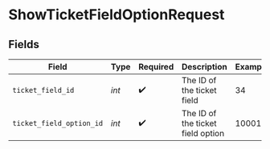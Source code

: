 # ShowTicketFieldOptionRequest


## Fields

| Field                             | Type                              | Required                          | Description                       | Example                           |
| --------------------------------- | --------------------------------- | --------------------------------- | --------------------------------- | --------------------------------- |
| `ticket_field_id`                 | *int*                             | :heavy_check_mark:                | The ID of the ticket field        | 34                                |
| `ticket_field_option_id`          | *int*                             | :heavy_check_mark:                | The ID of the ticket field option | 10001                             |
